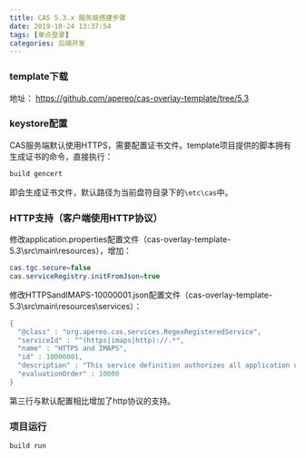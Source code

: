 ```yaml
---
title: CAS 5.3.x 服务端搭建步骤
date: 2019-10-24 13:37:54
tags: [单点登录]
categories: 后端开发
---
```


### template下载

地址： https://github.com/apereo/cas-overlay-template/tree/5.3 

### keystore配置

CAS服务端默认使用HTTPS，需要配置证书文件。template项目提供的脚本拥有生成证书的命令，直接执行：

```bash
build gencert
```

即会生成证书文件，默认路径为当前盘符目录下的`\etc\cas`中。

### HTTP支持（客户端使用HTTP协议）

修改application.properties配置文件（cas-overlay-template-5.3\src\main\resources），增加：

```Java
cas.tgc.secure=false
cas.serviceRegistry.initFromJson=true
```

修改HTTPSandIMAPS-10000001.json配置文件（cas-overlay-template-5.3\src\main\resources\services）：

```Java
{
  "@class" : "org.apereo.cas.services.RegexRegisteredService",
  "serviceId" : "^(https|imaps|http)://.*",
  "name" : "HTTPS and IMAPS",
  "id" : 10000001,
  "description" : "This service definition authorizes all application urls that support HTTPS and IMAPS protocols.",
  "evaluationOrder" : 10000
}
```

第三行与默认配置相比增加了http协议的支持。

### 项目运行

```bash
build run
```